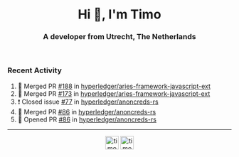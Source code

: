 <h1 align="center">Hi 👋, I'm Timo</h1>
<h3 align="center">A developer from Utrecht, The Netherlands</h3>
<br/>
<!-- https://github.com/rahuldkjain/github-profile-readme-generator --!>

<!--  <p align="left"><img src="https://github-readme-stats.vercel.app/api?username=timoglastra&show_icons=true&count_private=true&" alt="timoglastra" /></p> --!>

<!--
Github language stats
<p align="left"><img src="https://github-readme-stats.vercel.app/api/top-langs/?username=timoglastra&layout=compact" alt="timoglastra" /><p>
-->

<!-- Codestats language stats -->
<!-- <p align="left"><img src="https://codestats-readme.vercel.app/api/top-langs/?username=timoglastra&layout=compact&language_count=12" alt="timoglastra" /><p>    --!>
  
<h3>Recent Activity</h3>

<!--START_SECTION:activity-->
1. 🎉 Merged PR [#188](https://github.com/hyperledger/aries-framework-javascript-ext/pull/188) in [hyperledger/aries-framework-javascript-ext](https://github.com/hyperledger/aries-framework-javascript-ext)
2. 🎉 Merged PR [#173](https://github.com/hyperledger/aries-framework-javascript-ext/pull/173) in [hyperledger/aries-framework-javascript-ext](https://github.com/hyperledger/aries-framework-javascript-ext)
3. ❗️ Closed issue [#77](https://github.com/hyperledger/anoncreds-rs/issues/77) in [hyperledger/anoncreds-rs](https://github.com/hyperledger/anoncreds-rs)
4. 🎉 Merged PR [#86](https://github.com/hyperledger/anoncreds-rs/pull/86) in [hyperledger/anoncreds-rs](https://github.com/hyperledger/anoncreds-rs)
5. 💪 Opened PR [#86](https://github.com/hyperledger/anoncreds-rs/pull/86) in [hyperledger/anoncreds-rs](https://github.com/hyperledger/anoncreds-rs)
<!--END_SECTION:activity-->

---

<p align="center">
<a href="https://twitter.com/timoglastra" target="blank"><img align="center" src="https://cdn.jsdelivr.net/npm/simple-icons@3.0.1/icons/twitter.svg" alt="timoglastra" height="30" width="30" /></a>
<a href="https://linkedin.com/in/timoglastra" target="blank"><img align="center" src="https://cdn.jsdelivr.net/npm/simple-icons@3.0.1/icons/linkedin.svg" alt="timoglastra" height="30" width="30" /></a>
</p>



